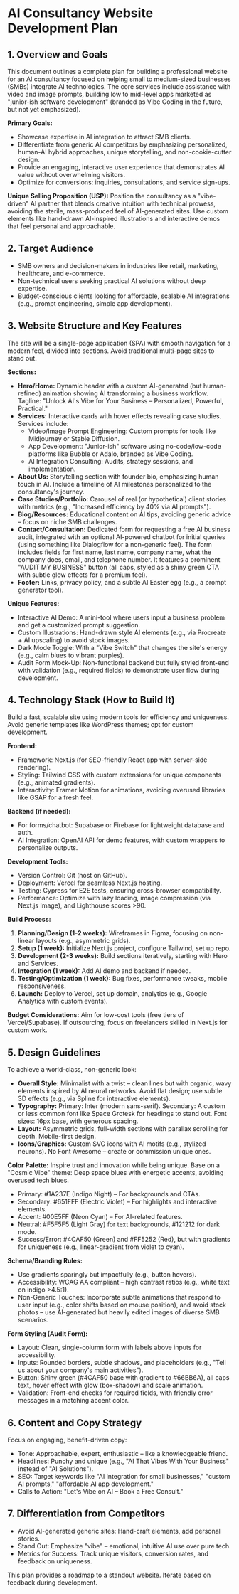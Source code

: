 # AI Consultancy Website Development Plan

## 1. Overview and Goals
This document outlines a complete plan for building a professional website for an AI consultancy focused on helping small to medium-sized businesses (SMBs) integrate AI technologies. The core services include assistance with video and image prompts, building low to mid-level apps marketed as "junior-ish software development" (branded as Vibe Coding in the future, but not yet emphasized).

**Primary Goals:**
- Showcase expertise in AI integration to attract SMB clients.
- Differentiate from generic AI competitors by emphasizing personalized, human-AI hybrid approaches, unique storytelling, and non-cookie-cutter design.
- Provide an engaging, interactive user experience that demonstrates AI value without overwhelming visitors.
- Optimize for conversions: inquiries, consultations, and service sign-ups.

**Unique Selling Proposition (USP):** Position the consultancy as a "vibe-driven" AI partner that blends creative intuition with technical prowess, avoiding the sterile, mass-produced feel of AI-generated sites. Use custom elements like hand-drawn AI-inspired illustrations and interactive demos that feel personal and approachable.

## 2. Target Audience
- SMB owners and decision-makers in industries like retail, marketing, healthcare, and e-commerce.
- Non-technical users seeking practical AI solutions without deep expertise.
- Budget-conscious clients looking for affordable, scalable AI integrations (e.g., prompt engineering, simple app development).

## 3. Website Structure and Key Features
The site will be a single-page application (SPA) with smooth navigation for a modern feel, divided into sections. Avoid traditional multi-page sites to stand out.

**Sections:**
- **Hero/Home:** Dynamic header with a custom AI-generated (but human-refined) animation showing AI transforming a business workflow. Tagline: "Unlock AI's Vibe for Your Business – Personalized, Powerful, Practical."
- **Services:** Interactive cards with hover effects revealing case studies. Services include:
  - Video/Image Prompt Engineering: Custom prompts for tools like Midjourney or Stable Diffusion.
  - App Development: "Junior-ish" software using no-code/low-code platforms like Bubble or Adalo, branded as Vibe Coding.
  - AI Integration Consulting: Audits, strategy sessions, and implementation.
- **About Us:** Storytelling section with founder bio, emphasizing human touch in AI. Include a timeline of AI milestones personalized to the consultancy's journey.
- **Case Studies/Portfolio:** Carousel of real (or hypothetical) client stories with metrics (e.g., "Increased efficiency by 40% via AI prompts").
- **Blog/Resources:** Educational content on AI tips, avoiding generic advice – focus on niche SMB challenges.
- **Contact/Consultation:** Dedicated form for requesting a free AI business audit, integrated with an optional AI-powered chatbot for initial queries (using something like Dialogflow for a non-generic feel). The form includes fields for first name, last name, company name, what the company does, email, and telephone number. It features a prominent "AUDIT MY BUSINESS" button (all caps, styled as a shiny green CTA with subtle glow effects for a premium feel).
- **Footer:** Links, privacy policy, and a subtle AI Easter egg (e.g., a prompt generator tool).

**Unique Features:**
- Interactive AI Demo: A mini-tool where users input a business problem and get a customized prompt suggestion.
- Custom Illustrations: Hand-drawn style AI elements (e.g., via Procreate + AI upscaling) to avoid stock images.
- Dark Mode Toggle: With a "Vibe Switch" that changes the site's energy (e.g., calm blues to vibrant purples).
- Audit Form Mock-Up: Non-functional backend but fully styled front-end with validation (e.g., required fields) to demonstrate user flow during development.

## 4. Technology Stack (How to Build It)
Build a fast, scalable site using modern tools for efficiency and uniqueness. Avoid generic templates like WordPress themes; opt for custom development.

**Frontend:**
- Framework: Next.js (for SEO-friendly React app with server-side rendering).
- Styling: Tailwind CSS with custom extensions for unique components (e.g., animated gradients).
- Interactivity: Framer Motion for animations, avoiding overused libraries like GSAP for a fresh feel.

**Backend (if needed):**
- For forms/chatbot: Supabase or Firebase for lightweight database and auth.
- AI Integration: OpenAI API for demo features, with custom wrappers to personalize outputs.

**Development Tools:**
- Version Control: Git (host on GitHub).
- Deployment: Vercel for seamless Next.js hosting.
- Testing: Cypress for E2E tests, ensuring cross-browser compatibility.
- Performance: Optimize with lazy loading, image compression (via Next.js Image), and Lighthouse scores >90.

**Build Process:**
1. **Planning/Design (1-2 weeks):** Wireframes in Figma, focusing on non-linear layouts (e.g., asymmetric grids).
2. **Setup (1 week):** Initialize Next.js project, configure Tailwind, set up repo.
3. **Development (2-3 weeks):** Build sections iteratively, starting with Hero and Services.
4. **Integration (1 week):** Add AI demo and backend if needed.
5. **Testing/Optimization (1 week):** Bug fixes, performance tweaks, mobile responsiveness.
6. **Launch:** Deploy to Vercel, set up domain, analytics (e.g., Google Analytics with custom events).

**Budget Considerations:** Aim for low-cost tools (free tiers of Vercel/Supabase). If outsourcing, focus on freelancers skilled in Next.js for custom work.

## 5. Design Guidelines
To achieve a world-class, non-generic look:
- **Overall Style:** Minimalist with a twist – clean lines but with organic, wavy elements inspired by AI neural networks. Avoid flat design; use subtle 3D effects (e.g., via Spline for interactive elements).
- **Typography:** Primary: Inter (modern sans-serif). Secondary: A custom or less common font like Space Grotesk for headings to stand out. Font sizes: 16px base, with generous spacing.
- **Layout:** Asymmetric grids, full-width sections with parallax scrolling for depth. Mobile-first design.
- **Icons/Graphics:** Custom SVG icons with AI motifs (e.g., stylized neurons). No Font Awesome – create or commission unique ones.

**Color Palette:**
Inspire trust and innovation while being unique. Base on a "Cosmic Vibe" theme: Deep space blues with energetic accents, avoiding overused tech blues.

- Primary: #1A237E (Indigo Night) – For backgrounds and CTAs.
- Secondary: #651FFF (Electric Violet) – For highlights and interactive elements.
- Accent: #00E5FF (Neon Cyan) – For AI-related features.
- Neutral: #F5F5F5 (Light Gray) for text backgrounds, #121212 for dark mode.
- Success/Error: #4CAF50 (Green) and #FF5252 (Red), but with gradients for uniqueness (e.g., linear-gradient from violet to cyan).

**Schema/Branding Rules:**
- Use gradients sparingly but impactfully (e.g., button hovers).
- Accessibility: WCAG AA compliant – high contrast ratios (e.g., white text on indigo >4.5:1).
- Non-Generic Touches: Incorporate subtle animations that respond to user input (e.g., color shifts based on mouse position), and avoid stock photos – use AI-generated but heavily edited images of diverse SMB scenarios.

**Form Styling (Audit Form):**
- Layout: Clean, single-column form with labels above inputs for accessibility.
- Inputs: Rounded borders, subtle shadows, and placeholders (e.g., "Tell us about your company's main activities").
- Button: Shiny green (#4CAF50 base with gradient to #66BB6A), all caps text, hover effect with glow (box-shadow) and scale animation.
- Validation: Front-end checks for required fields, with friendly error messages in a matching accent color.

## 6. Content and Copy Strategy
Focus on engaging, benefit-driven copy:
- Tone: Approachable, expert, enthusiastic – like a knowledgeable friend.
- Headlines: Punchy and unique (e.g., "AI That Vibes With Your Business" instead of "AI Solutions").
- SEO: Target keywords like "AI integration for small businesses," "custom AI prompts," "affordable AI app development."
- Calls to Action: "Let's Vibe on AI – Book a Free Consult."

## 7. Differentiation from Competitors
- Avoid AI-generated generic sites: Hand-craft elements, add personal stories.
- Stand Out: Emphasize "vibe" – emotional, intuitive AI use over pure tech.
- Metrics for Success: Track unique visitors, conversion rates, and feedback on uniqueness.

This plan provides a roadmap to a standout website. Iterate based on feedback during development.
